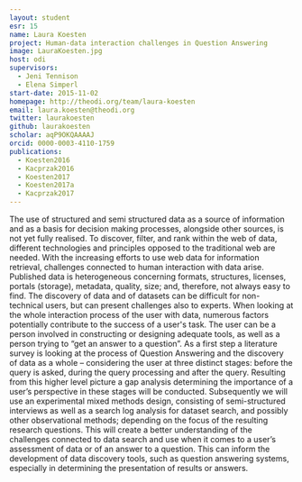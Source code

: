 ```yaml
---
layout: student
esr: 15
name: Laura Koesten
project: Human-data interaction challenges in Question Answering
image: LauraKoesten.jpg
host: odi
supervisors:
  - Jeni Tennison
  - Elena Simperl
start-date: 2015-11-02
homepage: http://theodi.org/team/laura-koesten
email: laura.koesten@theodi.org
twitter: laurakoesten
github: laurakoesten
scholar: aqP9OKQAAAAJ
orcid: 0000-0003-4110-1759
publications:
  - Koesten2016
  - Kacprzak2016
  - Koesten2017
  - Koesten2017a
  - Kacprzak2017
---
```

The use of structured and semi structured data as a source of information and as a basis for decision making processes, alongside other sources, is not yet fully realised. To discover, filter, and rank within the web of data, different technologies and principles opposed to the traditional web are needed. With the increasing efforts to use web data for information retrieval, challenges connected to human interaction with data arise. Published data is heterogeneous concerning formats, structures, licenses, portals (storage), metadata, quality, size; and, therefore, not always easy to find. The discovery of data and of datasets can be difficult for non-technical users, but can present challenges also to experts. When looking at the whole interaction process of the user with data, numerous factors potentially contribute to the success of a user's task. The user can be a person involved in constructing or designing adequate tools, as well as a person trying to “get an answer to a question”. 
As a first step a literature survey is looking at the process of Question Answering and the discovery of data as a whole – considering the user at three distinct stages: before the query is asked, during the query processing and after the query. Resulting from this higher level picture a gap analysis determining the importance of a user’s perspective in these stages will be conducted. Subsequently we will use an experimental mixed methods design, consisting of semi-structured interviews as well as a search log analysis for dataset search, and possibly other observational methods; depending on the focus of the resulting research questions. This will create a better understanding of the challenges connected to data search and use when it comes to a user’s assessment of data or of an answer to a question. This can inform the development of data discovery tools, such as question answering systems, especially in determining the presentation of results or answers. 


